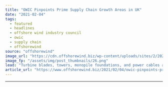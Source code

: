 ```yaml
---
title: "OWIC Pinpoints Prime Supply Chain Growth Areas in UK"
date: "2021-02-04"
tags: 
  - featured
  - headlines
  - offshore wind industry council
  - owic
  - supply chain
  - offshorewind
source: "offshorewind"
image_url: "https://cdn.offshorewind.biz/wp-content/uploads/sites/2/2021/02/04124007/OWIC-Pinpoints-Prime-Supply-Chain-Growth-Areas-in-UK.png"
image_fp: "/assets/img/post_thumbnails/26.png"
lead: "Turbine blades, towers, monopile foundations, and power cables are the prime areas in which"
article_url: "https://www.offshorewind.biz/2021/02/04/owic-pinpoints-prime-supply-chain-growth-areas-in-uk/"
---
```


---
